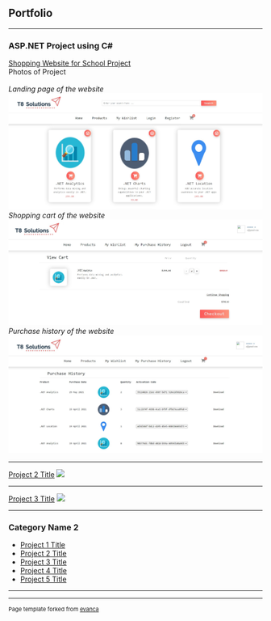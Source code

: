 ## Portfolio

---

### ASP.NET Project using C# 

[Shopping Website for School Project ](/sample_page)
<br/>Photos of Project
<br/><br/><i>Landing page of the website</i>
<img src="images/1.jpg?raw=true">
<br/><i>Shopping cart of the website</i>
<img src="images/2.jpg?raw=true">
<br/><i>Purchase history of the website</i>
<img src="images/3.jpg?raw=true">

---
[Project 2 Title](/pdf/sample_presentation.pdf)
<img src="images/dummy_thumbnail.jpg?raw=true"/>

---
[Project 3 Title](http://example.com/)
<img src="images/dummy_thumbnail.jpg?raw=true"/>

---

### Category Name 2

- [Project 1 Title](http://example.com/)
- [Project 2 Title](http://example.com/)
- [Project 3 Title](http://example.com/)
- [Project 4 Title](http://example.com/)
- [Project 5 Title](http://example.com/)

---




---
<p style="font-size:11px">Page template forked from <a href="https://github.com/evanca/quick-portfolio">evanca</a></p>
<!-- Remove above link if you don't want to attibute -->
